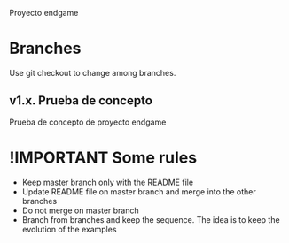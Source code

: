 Proyecto endgame



# Branches

Use git checkout to change among branches.

## v1.x. Prueba de concepto

Prueba de concepto de proyecto endgame

# !IMPORTANT Some rules
* Keep master branch only with the README file
* Update README file on master branch and merge into the other branches
* Do not merge on master branch
* Branch from branches and keep the sequence. The idea is to keep the evolution of the examples

